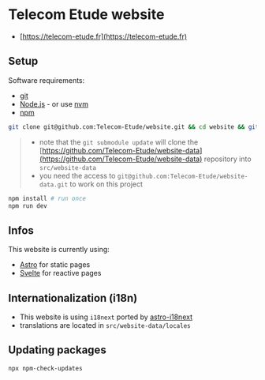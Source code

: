 # Telecom Etude website

- [https://telecom-etude.fr](https://telecom-etude.fr)

## Setup

Software requirements:

- [git](https://git-scm.com/)
- [Node.js](https://nodejs.org/) - or use [nvm](https://github.com/nvm-sh/nvm)
- [npm](https://www.npmjs.com/)

```sh
git clone git@github.com:Telecom-Etude/website.git && cd website && git submodule update --recursive --init
```

> - note that the `git submodule update` will clone the [https://github.com/Telecom-Etude/website-data](https://github.com/Telecom-Etude/website-data) repository into `src/website-data`
> - you need the access to `git@github.com:Telecom-Etude/website-data.git` to work on this project

```sh
npm install # run once
npm run dev
```

## Infos

This website is currently using:

- [Astro](https://astro.build) for static pages
- [Svelte](https://svelte.dev) for reactive pages

## Internationalization (i18n)

- This website is using `i18next` ported by [astro-i18next](https://github.com/yassinedoghri/astro-i18next)
- translations are located in `src/website-data/locales`

## Updating packages

```sh
npx npm-check-updates
```
